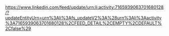 https://www.linkedin.com/feed/update/urn:li:activity:7165939063701680128/?updateEntityUrn=urn%3Ali%3Afs_updateV2%3A%28urn%3Ali%3Aactivity%3A7165939063701680128%2CFEED_DETAIL%2CEMPTY%2CDEFAULT%2Cfalse%29